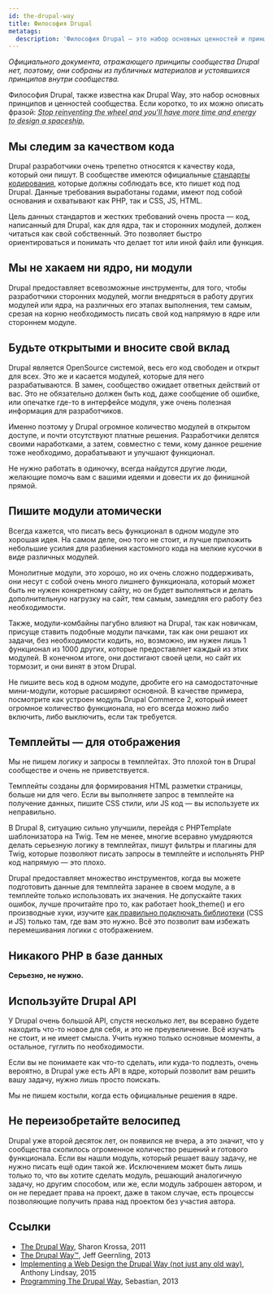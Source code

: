 ```yaml
---
id: the-drupal-way
title: Философия Drupal
metatags:
  description: 'Философия Drupal — это набор основных ценностей и принципов сообщества.'
---
```


_Официального документа, отражающего принципы сообщества Drupal нет, поэтому, они собраны из публичных материалов и устоявшихся принципов внутри сообщества._

Философия Drupal, также известна как Drupal Way, это набор основных принципов и ценностей сообщества. Если коротко, то их можно описать фразой: _<abbr title="Прекратите переизобретать колесо, и у вас будет больше времени и сил для проектировки космического корабля.">Stop reinventing the wheel and you'll have more time and energy to design a spaceship.</abbr>_

## Мы следим за качеством кода

Drupal разработчики очень трепетно относятся к качеству кода, который они пишут. В сообществе имеются официальные [стандарты кодирования](standards/standards.md), которые должны соблюдать все, кто пишет код под Drupal. Данные требования выработаны годами, имеют под собой основания и охватывают как PHP, так и CSS, JS, HTML.

Цель данных стандартов и жестких требований очень проста — код, написанный для Drupal, как для ядра, так и сторонних модулей, должен читаться как свой собственный. Это позволяет быстро ориентироваться и понимать что делает тот или иной файл или функция.

## Мы не хакаем ни ядро, ни модули

Drupal предоставляет всевозможные инструменты, для того, чтобы разработчики сторонних модулей, могли внедряться в работу других модулей или ядра, на различных его этапах выполнения, тем самым, срезая на корню необходимость писать свой код напрямую в ядре или стороннем модуле.

## Будьте открытыми и вносите свой вклад

Drupal является OpenSource системой, весь его код свободен и открыт для всех. Это же и касается модулей, которые для него разрабатываются. В замен, сообщество ожидает ответных действий от вас. Это не обязательно должен быть код, даже сообщение об ошибке, или опечатке где-то в интерфейсе модуля, уже очень полезная информация для разработчиков.

Именно поэтому у Drupal огромное количество модулей в открытом доступе, и почти отсутствуют платные решения. Разработчики делятся своими наработками, а затем, совместно с теми, кому данное решение тоже необходимо, дорабатывают и улучшают функционал.

Не нужно работать в одиночку, всегда найдутся другие люди, желающие помочь вам с вашими идеями и довести их до финишной прямой.

## Пишите модули атомически

Всегда кажется, что писать весь функционал в одном модуле это хорошая идея. На самом деле, оно того не стоит, и лучше приложить небольшие усилия для разбиения кастомного кода на мелкие кусочки в виде различных модулей.

Монолитные модули, это хорошо, но их очень сложно поддерживать, они несут с собой очень много лишнего функционала, который может быть не нужен конкретному сайту, но он будет выполняться и делать дополнительную нагрузку на сайт, тем самым, замедляя его работу без необходимости.

Также, модули-комбайны пагубно влияют на Drupal, так как новичкам, присуще ставить подобные модули пачками, так как они решают их задачи, без необходимости кодить, но, возможно, им нужен лишь 1 функционал из 1000 других, которые предоставляет каждый из этих модулей. В конечном итоге, они достигают своей цели, но сайт их тормозит, и они винят в этом Drupal.

Не пишите весь код в одном модуле, дробите его на самодостаточные мини-модули, которые расширяют основной. В качестве примера, посмотрите как устроен модуль Drupal Commerce 2, который имеет огромное количество функционала, но его всегда можно либо включить, либо выключить, если так требуется.

## Темплейты — для отображения

Мы не пишем логику и запросы в темплейтах. Это плохой тон в Drupal сообществе и очень не приветствуется.

Темплейты созданы для формирования HTML разметки страницы, больше ни для чего. Если вы выполняете запрос в темплейте на получение данных, пишите CSS стили, или JS код — вы используете их неправильно.

В Drupal 8, ситуацию сильно улучшили, перейдя с PHPTemplate шаблонизатора на Twig. Тем не менее, многие всеравно умудряются делать серьезную логику в темплейтах, пишут фильтры и плагины для Twig, которые позволяют писать запросы в темплейте и испольнять PHP код напрямую — это плохо.

Drupal предоставляет множество инструментов, когда вы можете подготовить данные для темплейта заранее в своем модуле, а в темплейте только использовать их значения. Не допускайте таких ошибок, лучше прочитайте про то, как работает hook_theme() и его производные хуки, изучите [как правильно подключать библиотеки](8/libraries/libraries.md) (CSS и JS) только там, где вам это нужно. Всё это позволит вам избежать перемешивания логики с отображением.

## Никакого PHP в базе данных

**Серьезно, не нужно.**

## Используйте Drupal API

У Drupal очень большой API, спустя несколько лет, вы всеравно будете находить что-то новое для себя, и это не преувеличение. Всё изучать не стоит, и не имеет смысла. Учить нужно только основные моменты, а остальное, гуглить по необходимости.

Если вы не понимаете как что-то сделать, или куда-то подлезть, очень вероятно, в Drupal уже есть API в ядре, который позволит вам решить вашу задачу, нужно лишь просто поискать.

Мы не пишем костыли, когда есть официальные решения в ядре.

## Не переизобретайте велосипед

Drupal уже второй десяток лет, он появился не вчера, а это значит, что у сообщества скопилось огроменное количество решений и готового функционала. Если вы нашли модуль, который решает вашу задачу, не нужно писать ещё один такой же. Исключением может быть лишь только то, что вы хотите сделать модуль, решающий аналогичную задачу, но другим способом, или же, если модуль заброшен автором, и он не передает права на проект, даже в таком случае, есть процессы позволяющие получить права над проектом без участия автора.

## Ссылки

 * [The Drupal Way](http://sharonkrossa.com/drupallets/drupal-way), Sharon Krossa, 2011
 * [The Drupal Way™](https://www.jeffgeerling.com/blogs/jeff-geerling/the-drupal-way), Jeff Geernling, 2013
 * [Implementing a Web Design the Drupal Way (not just any old way)](https://www.annertech.com/blog/implement-web-design-drupal-way), Anthony Lindsay, 2015
 * [Programming The Drupal Way](http://www.kwallcompany.com/blog/programming-drupal-way), Sebastian, 2013
 